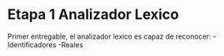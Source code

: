 # Etapa 1 Analizador Lexico

Primer entregable, el analizador lexico es capaz de reconocer:
-Identificadores
-Reales
